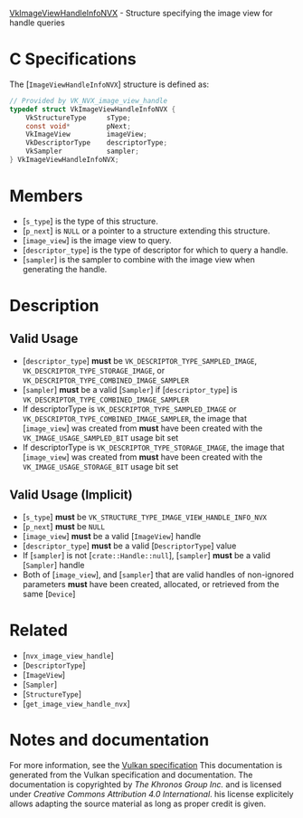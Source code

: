 [VkImageViewHandleInfoNVX](https://www.khronos.org/registry/vulkan/specs/1.3-extensions/man/html/VkImageViewHandleInfoNVX.html) - Structure specifying the image view for handle queries

# C Specifications
The [`ImageViewHandleInfoNVX`] structure is defined as:
```c
// Provided by VK_NVX_image_view_handle
typedef struct VkImageViewHandleInfoNVX {
    VkStructureType     sType;
    const void*         pNext;
    VkImageView         imageView;
    VkDescriptorType    descriptorType;
    VkSampler           sampler;
} VkImageViewHandleInfoNVX;
```

# Members
- [`s_type`] is the type of this structure.
- [`p_next`] is `NULL` or a pointer to a structure extending this structure.
- [`image_view`] is the image view to query.
- [`descriptor_type`] is the type of descriptor for which to query a handle.
- [`sampler`] is the sampler to combine with the image view when generating the handle.

# Description
## Valid Usage
-  [`descriptor_type`] **must**  be `VK_DESCRIPTOR_TYPE_SAMPLED_IMAGE`, `VK_DESCRIPTOR_TYPE_STORAGE_IMAGE`, or `VK_DESCRIPTOR_TYPE_COMBINED_IMAGE_SAMPLER`
-  [`sampler`] **must**  be a valid [`Sampler`] if [`descriptor_type`] is `VK_DESCRIPTOR_TYPE_COMBINED_IMAGE_SAMPLER`
-    If descriptorType is `VK_DESCRIPTOR_TYPE_SAMPLED_IMAGE` or `VK_DESCRIPTOR_TYPE_COMBINED_IMAGE_SAMPLER`, the image that [`image_view`] was created from  **must**  have been created with the `VK_IMAGE_USAGE_SAMPLED_BIT` usage bit set
-    If descriptorType is `VK_DESCRIPTOR_TYPE_STORAGE_IMAGE`, the image that [`image_view`] was created from  **must**  have been created with the `VK_IMAGE_USAGE_STORAGE_BIT` usage bit set

## Valid Usage (Implicit)
-  [`s_type`] **must**  be `VK_STRUCTURE_TYPE_IMAGE_VIEW_HANDLE_INFO_NVX`
-  [`p_next`] **must**  be `NULL`
-  [`image_view`] **must**  be a valid [`ImageView`] handle
-  [`descriptor_type`] **must**  be a valid [`DescriptorType`] value
-    If [`sampler`] is not [`crate::Handle::null`], [`sampler`] **must**  be a valid [`Sampler`] handle
-    Both of [`image_view`], and [`sampler`] that are valid handles of non-ignored parameters  **must**  have been created, allocated, or retrieved from the same [`Device`]

# Related
- [`nvx_image_view_handle`]
- [`DescriptorType`]
- [`ImageView`]
- [`Sampler`]
- [`StructureType`]
- [`get_image_view_handle_nvx`]

# Notes and documentation
For more information, see the [Vulkan specification](https://www.khronos.org/registry/vulkan/specs/1.3-extensions/html/vkspec.html)
This documentation is generated from the Vulkan specification and documentation.
The documentation is copyrighted by *The Khronos Group Inc.* and is licensed under *Creative Commons Attribution 4.0 International*.
his license explicitely allows adapting the source material as long as proper credit is given.
        